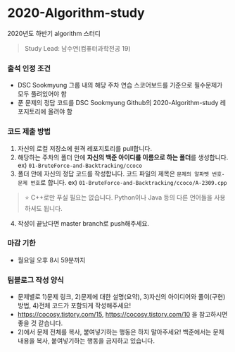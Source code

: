 # 2020-Algorithm-study
2020년도 하반기 algorithm 스터디
> Study Lead: 남수연(컴퓨터과학전공 19)

### 출석 인정 조건
- DSC Sookmyung 그룹 내의 해당 주차 연습 스코어보드를 기준으로 필수문제가 모두 풀려있어야 함
- 푼 문제의 정답 코드를 DSC Sookmyung Github의 2020-Algorithm-study 레포지토리에 올려야 함

### 코드 제출 방법
1. 자신의 로컬 저장소에 원격 레포지토리를 pull합니다.
2. 해당하는 주차의 폴더 안에 **자신의 백준 아이디를 이름으로 하는 폴더**를 생성합니다. ex) `01-BruteForce-and-Backtracking/ccoco`
3. 폴더 안에 자신의 정답 코드를 작성합니다. 코드 파일의 제목은 `문제의 알파벳 번호-문제 번호`로 합니다. ex) `01-BruteForce-and-Backtracking/ccoco/A-2309.cpp`
> ⭐️ C++로만 푸실 필요는 없습니다. Python이나 Java 등의 다른 언어들을 사용하셔도 됩니다.
4. 작성이 끝났다면 master branch로 push해주세요.

### 마감 기한
- 월요일 오후 8시 59분까지

### 팀블로그 작성 양식
- 문제별로 1)문제 링크, 2)문제에 대한 설명(요약), 3)자신의 아이디어와 풀이(구현) 방법, 4)전체 코드가 포함되게 작성해주세요!
-  https://cocosy.tistory.com/15, https://cocosy.tistory.com/10 을 참고하시면 좋을 것 같습니다.
- 2)에서 문제 전체를 복사, 붙여넣기하는 행동은 하지 말아주세요! 백준에서는 문제 내용을 복사, 붙여넣기하는 행동을 금지하고 있습니다.

